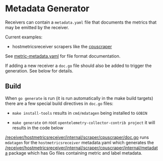 # Metadata Generator

Receivers can contain a `metadata.yaml` file that documents the metrics that may be emitted by the receiver.

Current examples:

* hostmetricsreceiver scrapers like the [cpuscraper](https://github.com/open-telemetry/opentelemetry-collector-contrib/blob/main/receiver/hostmetricsreceiver/internal/scraper/cpuscraper/metadata.yaml)

See [metric-metadata.yaml](metric-metadata.yaml) for file format documentation.

If adding a new receiver a `doc.go` file should also be added to trigger the generation. See below for details.

## Build

When `go generate` is run (it is run automatically in the make build targets) there are a few special build directives in `doc.go` files:

* `make install-tools` results in `cmd/mdatagen` being installed to `GOBIN`

* `make generate` on root `opentelemetry-collector-contrib project` it will results in the code below

[/receiver/hostmetricsreceiver/internal/scraper/cpuscraper/doc.go](https://github.com/open-telemetry/opentelemetry-collector-contrib/blob/main/receiver/hostmetricsreceiver/internal/scraper/cpuscraper/doc.go) runs `mdatagen` for the `hostmetricsreceiver` metadata.yaml which generates the [/receiver/hostmetricsreceiver/internal/scraper/cpuscraper/internal/metadata](https://github.com/open-telemetry/opentelemetry-collector-contrib/tree/main/receiver/hostmetricsreceiver/internal/scraper/cpuscraper/internal/metadata) package which has Go files containing metric and label metadata.
